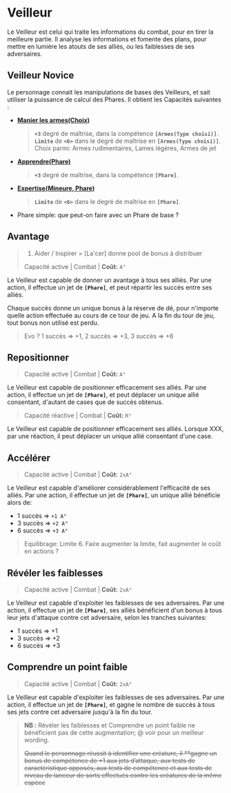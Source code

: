 # Veilleur

Le Veilleur est celui qui traite les informations du combat, pour en tirer la meilleure partie. Il analyse les informations et fomente des plans, pour mettre en lumière les atouts de ses alliés, ou les faiblesses de ses adversaires.

## Veilleur Novice

Le personnage connait les manipulations de bases des Veilleurs, et sait utiliser la puissance de calcul des Phares. Il obtient les Capacités suivantes :

* [**Manier les armes\(Choix\)**](https://trello.com/c/8vrAmkjp/121-manier-les-armes-type-darme)

  > **`+3`** degré de maîtrise, dans la compétence **`[Armes(Type choisi)]`**. **`Limite`** de **`<6>`** dans le degré de maîtrise en **`[Armes(Type choisi)]`**. Choix parmi: Armes rudimentaires, Lames légères, Armes de jet

* [**Apprendre\(Phare\)**](https://trello.com/c/okzDUbWA)

  > **`+3`** degré de maîtrise, dans la compétence **`[Phare]`**.

* [**Expertise\(Mineure, Phare\)**](https://trello.com/c/0EKOzT2h)

  > **`Limite`** de **`<6>`** dans le degré de maîtrise en **`[Phare]`**.

* Phare simple: que peut-on faire avec un Phare de base ?

## Avantage

> 1. Aider / Inspirer = \[La'cer\] donne pool de bonus à distribuer
>
> Capacité active \| Combat \| **Coût:** `A°`

Le Veilleur est capable de donner un avantage à tous ses alliés. Par une action, il effectue un jet de **`[Phare]`**, et peut répartir les succès entre ses alliés.

Chaque succès donne un unique bonus à la réserve de dé, pour n'importe quelle action effectuée au cours de ce tour de jeu. A la fin du tour de jeu, tout bonus non utilisé est perdu.

> Evo ? 1 succès =&gt; +1, 2 succès =&gt; +3, 3 succès =&gt; +6

## Repositionner

> Capacité active \| Combat \| **Coût:** `A°`

Le Veilleur est capable de positionner efficacement ses alliés. Par une action, il effectue un jet de **`[Phare]`**, et peut déplacer un unique allié consentant, d'autant de cases que de succès obtenus.

> Capacité réactive \| Combat \| **Coût:** `R°`

Le Veilleur est capable de positionner efficacement ses alliés. Lorsque XXX, par une réaction, il peut déplacer un unique allié consentant d'une case.

## Accélérer

> Capacité active \| Combat \| **Coût:** `2xA°`

Le Veilleur est capable d'améliorer considérablement l'efficacité de ses alliés. Par une action, il effectue un jet de **`[Phare]`**, un unique allié bénéficie alors de:

* 1 succès =&gt; `+1 A°`
* 3 succès =&gt; `+2 A°`
* 6 succès =&gt; `+3 A°`

> Equilibrage: Limite 6. Faire augmenter la limite, fait augmenter le coût en actions ?

## Révéler les faiblesses

> Capacité active \| Combat \| **Coût:** `2xA°`

Le Veilleur est capable d'exploiter les faiblesses de ses adversaires. Par une action, il effectue un jet de **`[Phare]`**, ses alliés bénéficient d'un bonus à tous leur jets d'attaque contre cet adversaire, selon les tranches suivantes:

* 1 succès =&gt; +1
* 3 succès =&gt; +2
* 6 succès =&gt; +3

## Comprendre un point faible

> Capacité active \| Combat \| **Coût:** `2xA°`

Le Veilleur est capable d'exploiter les faiblesses de ses adversaires. Par une action, il effectue un jet de **`[Phare]`**, et gagne le nombre de succès à tous ses jets contre cet adversaire jusqu'à la fin du tour.

> **NB :** Révéler les faiblesses et Comprendre un point faible ne bénéficient pas de cette augmentation; @ voir pour un meilleur wording.
>
> ~~Quand le personnage réussit à identifier une créature, il \*\*gagne un bonus de compétence de +1 aux jets d’attaque, aux tests de caractéristique opposés, aux tests de compétence et aux tests de niveau de lanceur de sorts effectués contre les créatures de la même espèce~~

